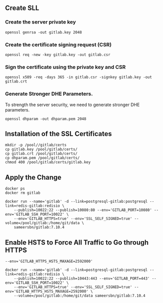 ## Create SLL

### Create the server private key

	openssl genrsa -out gitlab.key 2048	

### Create the certificate signing request (CSR)

	openssl req -new -key gitlab.key -out gitlab.csr

### Sign the certificate using the private key and CSR

	openssl x509 -req -days 365 -in gitlab.csr -signkey gitlab.key -out gitlab.crt	

### Generate Stronger DHE Parameters.
To strength the server security, we need to generate stronger DHE parameters.

	openssl dhparam -out dhparam.pem 2048	

## Installation of the SSL Certificates

	mkdir -p /pool//gitlab/certs
	cp gitlab.key /pool/gitlab/certs/
	cp gitlab.crt /pool/gitlab/certs/
	cp dhparam.pem /pool/gitlab/certs/
	chmod 400 /pool/gitlab/certs/gitlab.key	

## Apply the Change

	docker ps	
	docker rm gitlab

	docker run --name='gitlab' -d --link=postgresql-gitlab:postgresql --link=redis-gitlab:redisio \
		--publish=10022:22 --publish=10080:80 --env='GITLAB_PORT=10080' --env='GITLAB_SSH_PORT=10022' \
		--env='GITLAB_HTTPS=true' --env='SSL_SELF_SIGNED=true' --volume=/pool/gitlab:/home/git/data \
		sameersbn/gitlab:7.10.4


## Enable HSTS to Force All Traffic to Go through HTTPS

	--env='GITLAB_HTTPS_HSTS_MAXAGE=2592000'

	docker run --name='gitlab' -d --link=postgresql-gitlab:postgresql --link=redis-gitlab:redisio \
		--publish=10022:22 --publish=10443:443 --env='GITLAB_PORT=443' --env='GITLAB_SSH_PORT=10022' \
		--env='GITLAB_HTTPS=true' --env='SSL_SELF_SIGNED=true' --env='GITLAB_HTTPS_HSTS_MAXAGE=2592000' \
		--volume=/pool/gitlab:/home/git/data sameersbn/gitlab:7.10.4 

